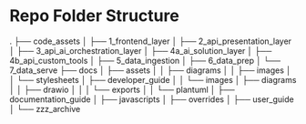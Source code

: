 # Repo Folder Structure

.
├── code_assets
│   ├── 1_frontend_layer
│   ├── 2_api_presentation_layer
│   ├── 3_api_ai_orchestration_layer
│   ├── 4a_ai_solution_layer
│   ├── 4b_api_custom_tools
│   ├── 5_data_ingestion
│   ├── 6_data_prep
│   └── 7_data_serve
├── docs
│   ├── assets
│   │   ├── diagrams
│   │   ├── images
│   │   └── stylesheets
│   ├── developer_guide
│   │   └── images
│   ├── diagrams
│   │   ├── drawio
│   │   │   └── exports
│   │   └── plantuml
│   ├── documentation_guide
│   ├── javascripts
│   ├── overrides
│   ├── user_guide
│   └── zzz_archive


